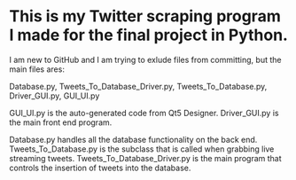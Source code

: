 # This is my Twitter scraping program I made for the final project in Python.

I am new to GitHub and I am trying to exlude files from committing, but the main files ares:

Database.py,
Tweets_To_Database_Driver.py,
Tweets_To_Database.py,
Driver_GUI.py, 
GUI_UI.py

GUI_UI.py is the auto-generated code from Qt5 Designer.
Driver_GUI.py is the main front end program.

Database.py handles all the database functionality on the back end.
Tweets_To_Database.py is the subclass that is called when grabbing live streaming tweets.
Tweets_To_Database_Driver.py is the main program that controls the insertion of tweets into the database.
